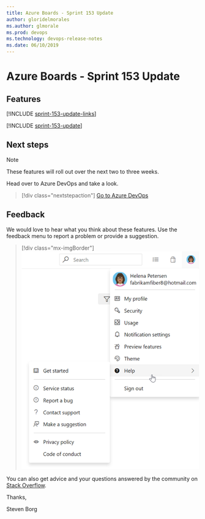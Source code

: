 ```yaml
---
title: Azure Boards - Sprint 153 Update
author: gloridelmorales
ms.author: glmorale
ms.prod: devops
ms.technology: devops-release-notes
ms.date: 06/10/2019
---
```


# Azure Boards - Sprint 153 Update

## Features

[!INCLUDE [sprint-153-update-links](../_shared/boards/sprint-153-update-links.md)]

[!INCLUDE [sprint-153-update](../_shared/boards/sprint-153-update.md)]

## Next steps

> [!NOTE]
> These features will roll out over the next two to three weeks.

Head over to Azure DevOps and take a look.

> [!div class="nextstepaction"]
> [Go to Azure DevOps](http://go.microsoft.com/fwlink/?LinkId=307137&campaign=o~msft~docs~product-vsts~release-notes)

## Feedback

We would love to hear what you think about these features. Use the feedback menu to report a problem or provide a suggestion.

> [!div class="mx-imgBorder"]
> ![Make a suggestion](../../_img/make-a-suggestion.png)

You can also get advice and your questions answered by the community on [Stack Overflow](https://stackoverflow.com/questions/tagged/azure-devops).

Thanks,

Steven Borg